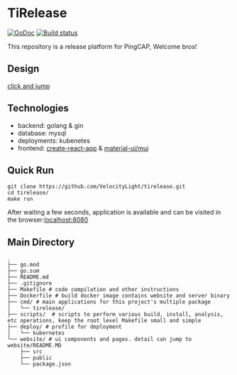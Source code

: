 # TiRelease
[![GoDoc](https://godoc.org/github.com/kubernetes/test-infra?status.svg)](https://godoc.org/github.com/kubernetes/test-infra)
[![Build status](https://prow.k8s.io/badge.svg?jobs=post-test-infra-bazel)](https://testgrid.k8s.io/sig-testing-misc#post-bazel)

This repository is a release platform for PingCAP, Welcome bros!

## Design
[click and jump](https://pingcap.feishu.cn/docs/doccnI803yGKKKeQsh56EdNi3Cc#UeCMnT)

## Technologies
+ backend: golang & gin
+ database: mysql
+ deployments: kubenetes
+ frontend: [create-react-app](https://github.com/facebook/create-react-app) & [material-ui/mui](https://github.com/mui-org/material-ui)

## Quick Run
```
git clone https://github.com/VelocityLight/tirelease.git
cd tirelease/
make run
```
After waiting a few seconds, application is available and can be visited in the browser:[localhost:8080](http://localhost:8080/)

## Main Directory
```
.
├── go.mod
├── go.sum
├── README.md
├── .gitignore
├── Makefile # code compilation and other instructions
├── Dockerfile # build docker image contains website and server binary
├── cmd/ # main applications for this project's multiple package
│   └── tirelease/
├── scripts/  # scripts to perform various build, install, analysis, etc operations, keep the root level Makefile small and simple
├── deploy/ # profile for deployment 
│   └── kubernetes
└── website/ # ui components and pages. detail can jump to  website/README.MD
    ├── src
    ├── public
    └── package.json
```